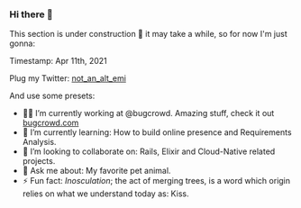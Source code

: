### Hi there 👋

This section is under construction 🚧 it may take a while, so for now I'm just gonna:

Timestamp: Apr 11th, 2021

Plug my Twitter: [not_an_alt_emi](https://twitter.com/notanaltemi)

And use some presets:

- 👨‍💻 I’m currently working at @bugcrowd. Amazing stuff, check it out [bugcrowd.com](https://youtu.be/dQw4w9WgXcQ)
- 🌱 I’m currently learning: How to build online presence and Requirements Analysis.
- 👯 I’m looking to collaborate on: Rails, Elixir and Cloud-Native related projects.
- 💬 Ask me about: My favorite pet animal.
- ⚡ Fun fact: _Inosculation_; the act of merging trees, is a word which origin relies on what we understand today as: Kiss.
